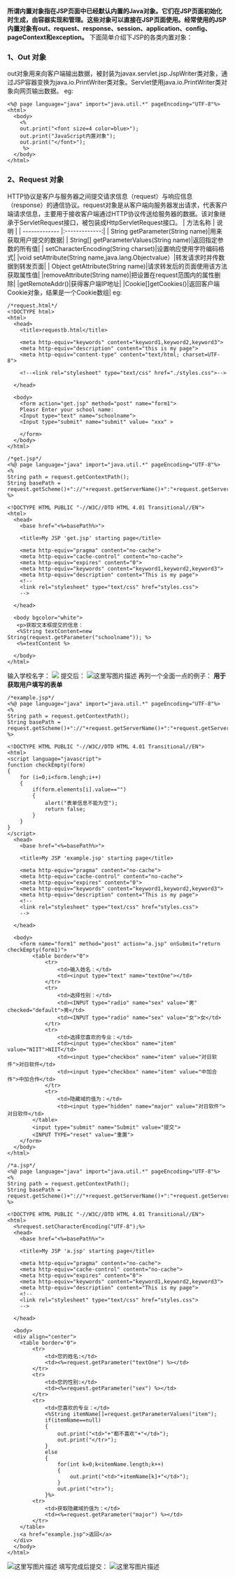 **所谓内置对象指在JSP页面中已经默认内置的Java对象。**它们在JSP页面初始化时生成，由容器实现和管理。这些对象可以直接在JSP页面使用。经常使用的JSP内置对象有**out、request、response、session、application、config、pageContext和exception。**
下面简单介绍下JSP的各类内置对象：

 <h3>1、Out 对象</h3>
 out对象用来向客户端输出数据，被封装为javax.servlet.jsp.JspWriter类对象，通过JSP容器变换为java.io.PrintWriter类对象。Servlet使用java.io.PrintWriter类对象向网页输出数据。
 eg:
 

```
<%@ page language="java" import="java.util.*" pageEncoding="UTF-8"%>
<html>
  <body>
    <%
    out.print("<font size=4 color=blue>");
    out.print("JavaScript内置对象");
    out.print("</font>");
     %>
  </body>
</html>
```
 <h3>2、Request 对象</h3>
 HTTP协议是客户与服务器之间提交请求信息（request）与响应信息（response）的通信协议。request对象是从客户端向服务器发出请求，代表客户端请求信息，主要用于接收客户端通过HTTP协议传送给服务器的数据。该对象继承于ServletRequest接口，被包装成HttpServletRequest接口。
| 方法名称       |    说明        |
| ------------- |:-------------:|
| String getParameter(String name)|用来获取用户提交的数据| 
| String[] getParameterValues(String name)|返回指定参数的所有值| 
| setCharacterEncoding(String charset)|设置响应使用字符编码格式|
|void setAttribute(String name,java.lang.Objectvalue）|转发请求时并传数据到转发页面|
| Object getAttribute(String name)|请求转发后的页面使用该方法获取属性值|
|removeAttribute(String name)|把设置在request范围内的属性删除|
|getRemoteAddr()|获得客户端IP地址|
|Cookie[]getCookies()|返回客户端Cookie对象，结果是一个Cookie数组|
eg:

```
/*request.html*/
<!DOCTYPE html>
<html>
  <head>
    <title>requestb.html</title>
	
    <meta http-equiv="keywords" content="keyword1,keyword2,keyword3">
    <meta http-equiv="description" content="this is my page">
    <meta http-equiv="content-type" content="text/html; charset=UTF-8">
    
    <!--<link rel="stylesheet" type="text/css" href="./styles.css">-->

  </head>
  
  <body>
    <form action="get.jsp" method="post" name="form1">
    Pleasr Enter your school name:
    <Input type="text" name="schoolname">
    <Input type="submit" name="submit" value= "xxx" >
    
    </form>
  </body>
</html>
```

```
/*get.jsp*/
<%@ page language="java" import="java.util.*" pageEncoding="UTF-8"%>
<%
String path = request.getContextPath();
String basePath = request.getScheme()+"://"+request.getServerName()+":"+request.getServerPort()+path+"/";
%>

<!DOCTYPE HTML PUBLIC "-//W3C//DTD HTML 4.01 Transitional//EN">
<html>
  <head>
    <base href="<%=basePath%>">
    
    <title>My JSP 'get.jsp' starting page</title>
   
	<meta http-equiv="pragma" content="no-cache">
	<meta http-equiv="cache-control" content="no-cache">
	<meta http-equiv="expires" content="0">    
	<meta http-equiv="keywords" content="keyword1,keyword2,keyword3">
	<meta http-equiv="description" content="This is my page">
	<!--
	<link rel="stylesheet" type="text/css" href="styles.css">
	-->

  </head>
  
  <body bgcolor="white">
   <p>获取文本框提交的信息：
   <%String textContent=new String(request.getParameter("schoolname")); %>
   <%=textContent %>
 
  </body>
</html>
```
输入学校名字：
![](http://img.blog.csdn.net/20150513210444577)
提交后：
![这里写图片描述](http://img.blog.csdn.net/20150513210614608)
再列一个全面一点的例子：
**用于获取用户填写的表单**
```
/*example.jsp*/
<%@ page language="java" import="java.util.*" pageEncoding="UTF-8"%>
<%
String path = request.getContextPath();
String basePath = request.getScheme()+"://"+request.getServerName()+":"+request.getServerPort()+path+"/";
%>

<!DOCTYPE HTML PUBLIC "-//W3C//DTD HTML 4.01 Transitional//EN">
<html>
<script language="javascript">
function checkEmpty(form)
{
	for (i=0;i<form.lengh;i++)
	{
		if(form.elements[i].value=="")
		{
			alert("表单信息不能为空");
			return false;
		}
	}
}
</script>
  <head>
    <base href="<%=basePath%>">
    
    <title>My JSP 'example.jsp' starting page</title>
    
	<meta http-equiv="pragma" content="no-cache">
	<meta http-equiv="cache-control" content="no-cache">
	<meta http-equiv="expires" content="0">    
	<meta http-equiv="keywords" content="keyword1,keyword2,keyword3">
	<meta http-equiv="description" content="This is my page">
	<!--
	<link rel="stylesheet" type="text/css" href="styles.css">
	-->

  </head>
  
  <body>
  	<form name="form1" method="post" action="a.jsp" onSubmit="return checkEmpty(form1)">
  		<table border="0">
  			<tr>
  				<td>输入姓名：</td>
  				<td><input type="text" name="textOne"></td>
  			</tr>
  			<tr>
  				<td>选择性别：</td>
  				<td><INPUT type="radio" name="sex" value="男" checked="default">男</td>
  				<td><INPUT type="radio" name="sex" value="女">女</td>
  			</tr>
  			<tr>
  				<td>选择您喜欢的专业：</td>
  				<td><input type="checkbox" name="item" value="NIIT">NIIT</td>
  				<td><input type="checkbox" name="item" value="对日软件">对日软件</td>
  				<td><input type="checkbox" name="item" value="中加合作">中加合作</td>
  			</tr>
  			<tr>
  				<td>隐藏域的值为：</td>
  				<td><input type="hidden" name="major" value="对日软件">对日软件</td>
  		</table>
  		<input type="submit" name="Submit" value="提交">
  		<INPUT TYPE="reset" value="重置">
  	</form>
  </body>
</html>
```

```
/*a.jsp*/
<%@ page language="java" import="java.util.*" pageEncoding="UTF-8"%>
<%
String path = request.getContextPath();
String basePath = request.getScheme()+"://"+request.getServerName()+":"+request.getServerPort()+path+"/";
%>

<!DOCTYPE HTML PUBLIC "-//W3C//DTD HTML 4.01 Transitional//EN">
<html>
  <%request.setCharacterEncoding("UTF-8");%>
  <head>
    <base href="<%=basePath%>">
    
    <title>My JSP 'a.jsp' starting page</title>
    
	<meta http-equiv="pragma" content="no-cache">
	<meta http-equiv="cache-control" content="no-cache">
	<meta http-equiv="expires" content="0">    
	<meta http-equiv="keywords" content="keyword1,keyword2,keyword3">
	<meta http-equiv="description" content="This is my page">
	<!--
	<link rel="stylesheet" type="text/css" href="styles.css">
	-->

  </head>
  
  <body>
  <div align="center">
  	<table border="0">
  		<tr>
  			<td>您的姓名:</td>
  			<td><%=request.getParameter("textOne") %></td>
  		</tr>
  		<tr>
  			<td>您的性别:</td>
  			<td><%=request.getParameter("sex") %></td>
  		</tr>
  		<tr>
  			<td>您喜欢的专业：</td>
  			<%String itemName[]=request.getParameterValues("item");
  			if(itemName==null)
  			{
  				out.print("<td>"+"都不喜欢"+"</td>");
  				out.print("</tr>");
  			}
  			else
  			{
  				for(int k=0;k<itemName.length;k++)
  				{
  					out.print("<td>"+itemName[k]+"</td>");
  				}
  				out.print("<tr>");
  			}%>
  		<tr>
  			<td>获取隐藏域的值为：</td>
  			<td><%=request.getParameter("major") %></td>
  		</tr>
  	</table>
  	<a href="example.jsp">返回</a>
  </div>
  </body>
</html>
```
![这里写图片描述](http://img.blog.csdn.net/20150513214224338)
填写完成后提交：
![这里写图片描述](http://img.blog.csdn.net/20150513214254976)



